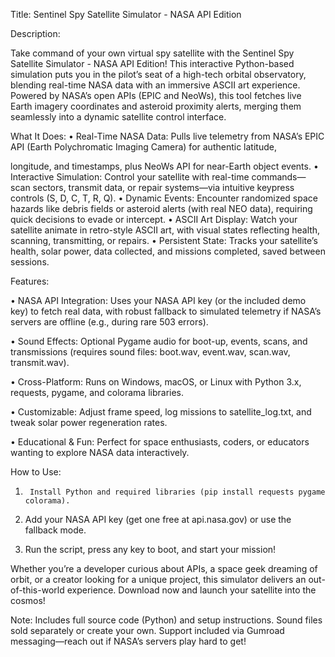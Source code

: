 Title: Sentinel Spy Satellite Simulator - NASA API Edition

Description:

Take command of your own virtual spy satellite with the Sentinel Spy Satellite Simulator - NASA API Edition! This interactive Python-based simulation puts you in the pilot’s seat of a high-tech orbital observatory, blending real-time NASA data with an immersive ASCII art experience. Powered by NASA’s open APIs (EPIC and NeoWs), this tool fetches live Earth imagery coordinates and asteroid proximity alerts, merging them seamlessly into a dynamic satellite control interface.

What It Does:
	•	Real-Time NASA Data: Pulls live telemetry from NASA’s EPIC API (Earth Polychromatic Imaging Camera) for authentic latitude, 
 
 longitude, and timestamps, plus NeoWs API for near-Earth object events.
	•	Interactive Simulation: Control your satellite with real-time commands—scan sectors, transmit data, or repair systems—via 
 intuitive keypress controls (S, D, C, T, R, Q).
	•	Dynamic Events: Encounter randomized space hazards like debris fields or asteroid alerts (with real NEO data), requiring 
 quick decisions to evade or intercept.
	•	ASCII Art Display: Watch your satellite animate in retro-style ASCII art, with visual states reflecting health, scanning, 
 transmitting, or repairs.
	•	Persistent State: Tracks your satellite’s health, solar power, data collected, and missions completed, saved between 
 sessions.

Features:

 •	NASA API Integration: Uses your NASA API key (or the included demo key) to fetch real data, with robust fallback to simulated telemetry if NASA’s servers are offline (e.g., during rare 503 errors).

 •	Sound Effects: Optional Pygame audio for boot-up, events, scans, and transmissions (requires sound files: boot.wav, event.wav, scan.wav, transmit.wav).

 •	Cross-Platform: Runs on Windows, macOS, or Linux with Python 3.x, requests, pygame, and colorama libraries.

 •	Customizable: Adjust frame speed, log missions to satellite_log.txt, and tweak solar power regeneration rates.

 •	Educational & Fun: Perfect for space enthusiasts, coders, or educators wanting to explore NASA data interactively.


How to Use:
 1.      Install Python and required libraries (pip install requests pygame colorama).
	
 2.	Add your NASA API key (get one free at api.nasa.gov) or use the fallback mode.
	
 3.	Run the script, press any key to boot, and start your mission!

Whether you’re a developer curious about APIs, a space geek dreaming of orbit, or a creator looking for a unique project, this simulator delivers an out-of-this-world experience. Download now and launch your satellite into the cosmos!

Note: Includes full source code (Python) and setup instructions. Sound files sold separately or create your own. Support included via Gumroad messaging—reach out if NASA’s servers play hard to get!
